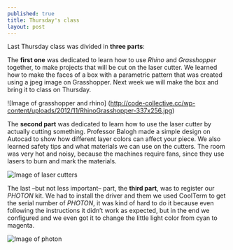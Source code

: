 ```yaml
---
published: true
title: Thursday's class
layout: post
---
```

Last Thursday class was divided in **three parts**:

The **first one** was dedicated to learn how to use *Rhino* and *Grasshopper* together, to make projects that will be cut on the laser cutter. We learned how to make the faces of a box with a parametric pattern that was created using a jpeg image on Grasshopper. Next week we will make the box and bring it to class on Thursday.

![Image of grasshopper and rhino] (http://code-collective.cc/wp-content/uploads/2012/11/RhinoGrasshopper-337x256.jpg)

The **second part** was dedicated to learn how to use the laser cutter by actually cutting something. Professor Balogh made a simple design on Autocad to show how different layer colors can affect your piece. We also learned safety tips and what materials we can use on the cutters. The room was very hot and noisy, because the machines require fans, since they use lasers to burn and mark the materials.

![Image of laser cutters](https://arch.iit.edu/img/1d3f4a173e78478c/dsc-3591.jpg)

The last –but not less important– part, the **third part**, was to register our *PHOTON* kit. We had to install the driver and them we used CoolTerm to get the serial number of *PHOTON*, it was kind of hard to do it because even following the instructions it didn’t work as expected, but in the end we configured and we even got it to change the little light color from cyan to magenta.

![Image of photon](https://d1dr2mxwsd2nqe.cloudfront.net/media/catalog/product/cache/1/image/9df78eab33525d08d6e5fb8d27136e95/p/h/photonkit.jpg)

